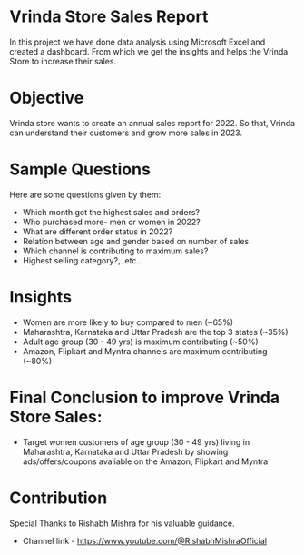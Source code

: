# Vrinda Store Sales Report
In this project we have done data analysis using Microsoft Excel and created a dashboard. From which we get the insights and helps the Vrinda Store to increase their sales.

# Objective 
Vrinda store wants to create an annual sales report for 2022. So that, Vrinda can understand their customers and grow more sales in 2023.

# Sample Questions
Here are some questions given by them:
- Which month got the highest sales and orders?
- Who purchased more- men or women in 2022?
- What are different order status in 2022?
- Relation between age and gender based on number of sales.
- Which channel is contributing to maximum sales?
- Highest selling category?,..etc..

# Insights
- Women are more likely to buy compared to men (~65%)
- Maharashtra, Karnataka and Uttar Pradesh are the top 3 states (~35%)
- Adult age group (30 - 49 yrs) is maximum contributing (~50%)
- Amazon, Flipkart and Myntra channels are maximum contributing (~80%)

# Final Conclusion to improve Vrinda Store Sales:
- Target women customers of age group (30 - 49 yrs) living in Maharashtra, Karnataka and Uttar Pradesh by showing ads/offers/coupons avaliable on the Amazon, Flipkart and Myntra

# Contribution
Special Thanks to Rishabh Mishra for his valuable guidance.
- Channel link - https://www.youtube.com/@RishabhMishraOfficial

